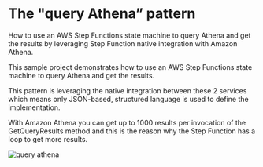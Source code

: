 # The "query Athena” pattern


How to use an AWS Step Functions state machine to query Athena and get the results by leveraging Step Function native integration with Amazon Athena.

This sample project demonstrates how to use an AWS Step Functions state machine to query Athena and get the results.

This pattern is leveraging the native integration between these 2 services which means only JSON-based, structured language is used to define the implementation.

With Amazon Athena you can get up to 1000 results per invocation of the GetQueryResults method and this is the reason why the Step Function has a loop to get more results.

![query athena](http://serverlessland.com/assets/images/workflows/query-athena.png)